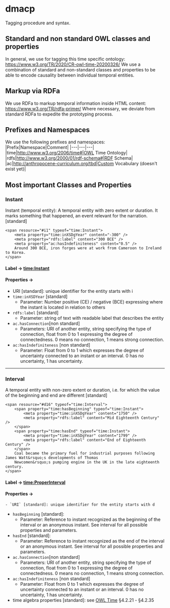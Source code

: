 # dmacp

Tagging procedure and syntax.

## Standard and non standard OWL classes and properties
In general, we use for tagging this time specific ontology: https://www.w3.org/TR/2020/CR-owl-time-20200326/
We use a combination of standard and non-standard classes and properties to be able to encode causality between individual temporal entities.

## Markup via RDFa
We use RDFa to markup temporal information inside HTML content: https://www.w3.org/TR/rdfa-primer/
Where necessary, we deviate from standard RDFa to expedite the prototyping process.

## Prefixes and Namespaces
We use the following prefixes and namespaces:
|Prefix|Namespace|Comment|
|---|---|---|
|time|http://www.w3.org/2006/time#|OWL Time Ontology|
|rdfs|http://www.w3.org/2000/01/rdf-schema#|RDF Schema|
|ac|http://anthropocene-curriculum.org/tbd|Custom Vocabulary (doesn't exist yet)|

## Most important Classes and Properties

### Instant
Instant (temporal entity): A temporal entity with zero extent or duration. It marks something that happened, an event relevant for the narration. [standard]

```
<span resource="#i1" typeof="time:Instant">
    <meta property="time:inXSDgYear" content="-300" />
    <meta property="rdfs:label" content="300 BCE" />
    <meta property="ac:hasIndefiniteness" content="0.5" />
    Around 300 BCE, iron forges were at work from Cameroon to Ireland to Korea. 
</span>
```

#### Label → [time:Instant](https://www.w3.org/TR/2020/CR-owl-time-20200326/#time:Instant)
#### Properties →
- URI [standard]: unique identifier for the entity starts with i
- `time:inXSDYear` [standard]
    - Parameter: Number positive (CE) / negative (BCE) expressing where the instant is located in relation to others
- `rdfs:label` [standard]
    - Parameter: string of text with readable label that describes the entity
- `ac.hasConnection`[non standard]
    - Parameters: URI of another entity, string specifying the type of connection, float from 0 to 1 expressing the degree of connectedness. 0 means no connection, 1 means strong connection.
- `ac:hasIndefiniteness` [non standard]
    - Parameter: Float from 0 to 1 which expresses the degree of uncertainty connected to an instant or an interval. 0 has no uncertainty, 1 has uncertainty.

-----

### Interval
A temporal entity with non-zero extent or duration, i.e. for which the value of the beginning and end are different [standard]

```
<span resource="#d16" typeof="time:Interval">
    <span property="time:hasBeginning" typeof="time:Instant">
        <meta property="time:inXSDgYear" content="1750" />
        <meta property="rdfs:label" content="Mid Eighteenth Century" />
    </span>
    <span property="time:hasEnd" typeof="time:Instant">
        <meta property="time:inXSDgYear" content="1799" />
        <meta property="rdfs:label" content="End of Eighteenth Century" />
    </span>
    Coal became the primary fuel for industrial purposes following James Watt&rsquo;s developments of Thomas
    Newcomen&rsquo;s pumping engine in the UK in the late eighteenth century.
</span>
```

#### Label → [time:ProperInterval](https://www.w3.org/TR/2020/CR-owl-time-20200326/#time:ProperInterval)
#### Properties →
    - `URI` [standard]: unique identifier for the entity starts with d
- `hasBeginning` [standard]: 
    - Parameter: Reference to instant recognized as the beginning of the interval or an anonymous instant. See interval for all possible properties and parameters.
- `hasEnd` [standard]: 
    - Parameter: Reference to instant recognized as the end of the interval or an anonymous instant. See interval for all possible properties and parameters.
- `ac.hasConnection`[non standard]
    - Parameters: URI of another entity, string specifying the type of connection, float from 0 to 1 expressing the degree of connectedness. 0 means no connection, 1 means strong connection.
- `ac:hasIndefiniteness` [non standard]
    - Parameter: Float from 0 to 1 which expresses the degree of uncertainty connected to an instant or an interval. 0 has no uncertainty, 1 has uncertainty.
- time algebra properties [standard]: see [OWL Time](https://www.w3.org/TR/2020/CR-owl-time-20200326/#time:intervalAfter) §4.2.21 - §4.2.35

